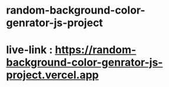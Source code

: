 # random-background-color-genrator-js-project
# live-link : https://random-background-color-genrator-js-project.vercel.app
